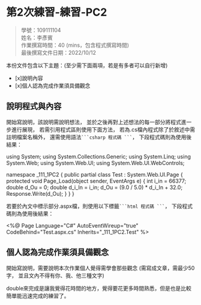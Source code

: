 ﻿# 第2次練習-練習-PC2
>
>學號：109111104
><br />
>姓名：李彥賓
><br />
>作業撰寫時間：40 (mins，包含程式撰寫時間)
><br />
>最後撰寫文件日期：2022/10/12
>

本份文件包含以下主題：(至少需下面兩項，若是有多者可以自行新增)
- [x]說明內容
- [x]個人認為完成作業須具備觀念

## 說明程式與內容

開始寫說明，該說明需說明想法，
並於之後再對上述想法的每一部分將程式進一步進行展現，
若需引用程式區則使用下面方法，
若為.cs檔內程式除了於敘述中需註明檔案名稱外，
還需使用語法` ```csharp 程式碼 ``` `，
下段程式碼則為使用後結果：

using System;
using System.Collections.Generic;
using System.Linq;
using System.Web;
using System.Web.UI;
using System.Web.UI.WebControls;

namespace _111_1PC2
{
    public partial class Test : System.Web.UI.Page
    {
        protected void Page_Load(object sender, EventArgs e)
            {
            int i_in = 66377;
                double d_Ou = 0;
                double d_i_In = i_in;
                d_Ou = (9.0 / 5.0) * d_i_In + 32.0;
                Response.Write(d_Ou);
            }
    }
}

若要於內文中標示部分.aspx檔，則使用以下標籤` ```html 程式碼 ``` `，
下段程式碼則為使用後結果：

<%@ Page Language="C#" AutoEventWireup="true" CodeBehind="Test.aspx.cs" Inherits="_111_1PC2.Test" %>

<!DOCTYPE html>

<html xmlns="http://www.w3.org/1999/xhtml">
<head runat="server">
<meta http-equiv="Content-Type" content="text/html; charset=utf-8"/>
    <title></title>
</head>
<body>
    <form id="form1" runat="server">
        <div>
        </div>
    </form>
</body>
</html>


## 個人認為完成作業須具備觀念

開始寫說明，需要說明本次作業個人覺得需學會那些觀念 (需寫成文章，需最少50字，
並且文內不得有你、我、他三種文字)

double來完成是讓我覺得花時間的地方，覺得要花更多時間熟悉，但是也是比較簡單能迅速完成的練習了。
